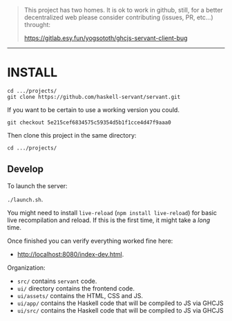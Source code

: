 > This project has two homes.
> It is ok to work in github, still, for a better decentralized web
> please consider contributing (issues, PR, etc...) throught:
>
> https://gitlab.esy.fun/yogsototh/ghcjs-servant-client-bug

---


# INSTALL

~~~
cd .../projects/
git clone https://github.com/haskell-servant/servant.git
~~~

If you want to be certain to use a working version you could.

~~~
git checkout 5e215cef6834575c59354d5b1f1cce4d47f9aaa0
~~~

Then clone this project in the same directory:

~~~
cd .../projects/
~~~
## Develop

To launch the server:

`./launch.sh`.

You might need to install `live-reload` (`npm install live-reload`)
for basic live recompilation and reload.
If this is the first time, it might take a _long_ time.

Once finished you can verify everything worked fine here:

- <http://localhost:8080/index-dev.html>.

Organization:

- `src/` contains `servant` code.
- `ui/` directory contains the frontend code.
- `ui/assets/` contains the HTML, CSS and JS.
- `ui/app/` contains the Haskell code that will be compiled to JS via GHCJS
- `ui/src/` contains the Haskell code that will be compiled to JS via GHCJS
